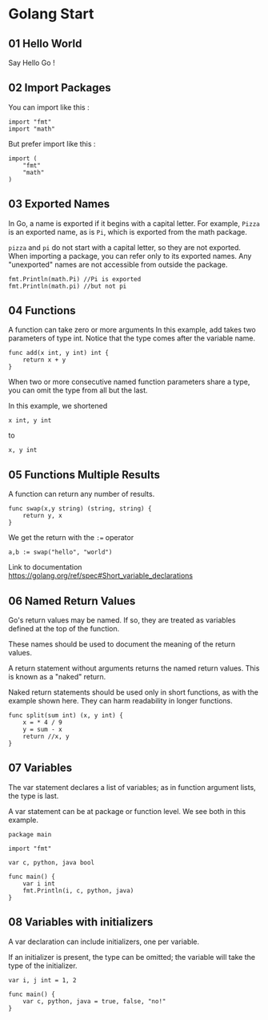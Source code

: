 # Golang Start

## 01 Hello World

Say Hello Go !

## 02 Import Packages

You can import like this :

	import "fmt"
	import "math"

But prefer import like this :

	import (
		"fmt"
		"math"
	)

## 03 Exported Names

In Go, a name is exported if it begins with a capital letter. For example, `Pizza` is an exported name, as is `Pi`, which is exported from the math package.

`pizza` and `pi` do not start with a capital letter, so they are not exported.
When importing a package, you can refer only to its exported names. Any "unexported" names are not accessible from outside the package.

	fmt.Println(math.Pi) //Pi is exported
	fmt.Println(math.pi) //but not pi


## 04 Functions

A function can take zero or more arguments
In this example, add takes two parameters of type int.
Notice that the type comes after the variable name.

	func add(x int, y int) int {
		return x + y
	}

When two or more consecutive named function parameters share a type, you can omit the type from all but the last.

In this example, we shortened

	x int, y int
to

	x, y int

## 05 Functions Multiple Results

A function can return any number of results.

	func swap(x,y string) (string, string) {
		return y, x
	}

We get the return with the `:=` operator

	a,b := swap("hello", "world")

Link to documentation https://golang.org/ref/spec#Short_variable_declarations

## 06 Named Return Values

Go's return values may be named. If so, they are treated as variables defined at the top of the function.

These names should be used to document the meaning of the return values.

A return statement without arguments returns the named return values. This is known as a "naked" return.

Naked return statements should be used only in short functions, as with the example shown here. They can harm readability in longer functions.

	func split(sum int) (x, y int) {
		x = * 4 / 9
		y = sum - x
		return //x, y
	}

## 07 Variables

The var statement declares a list of variables; as in function argument lists, the type is last.

A var statement can be at package or function level. We see both in this example.

	package main

	import "fmt"

	var c, python, java bool

	func main() {
		var i int
		fmt.Println(i, c, python, java)
	}

## 08 Variables with initializers
A var declaration can include initializers, one per variable.

If an initializer is present, the type can be omitted; the variable will take the type of the initializer.

	var i, j int = 1, 2

	func main() {
		var c, python, java = true, false, "no!"
	}
